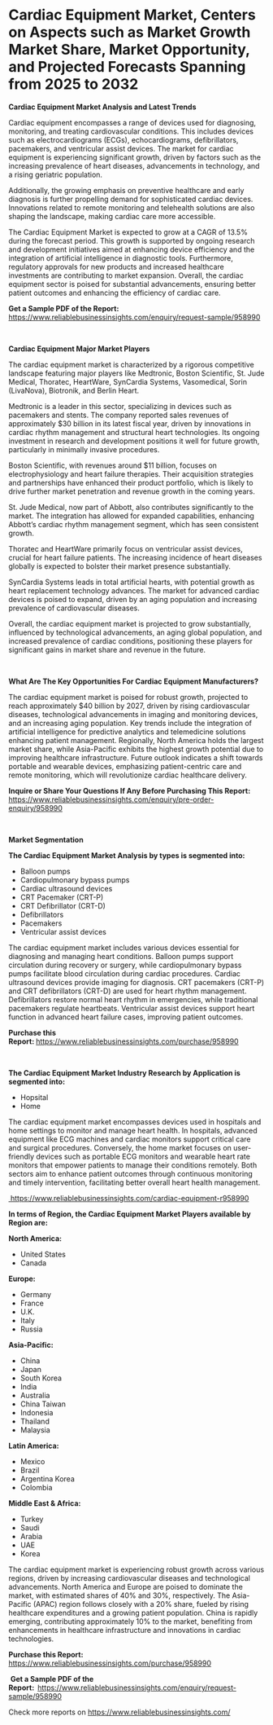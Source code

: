 <p><h1>Cardiac Equipment Market, Centers on Aspects such as Market Growth Market Share, Market Opportunity, and Projected Forecasts Spanning from 2025 to 2032</h1></p><p><strong>Cardiac Equipment Market Analysis and Latest Trends</strong></p>
<p><p>Cardiac equipment encompasses a range of devices used for diagnosing, monitoring, and treating cardiovascular conditions. This includes devices such as electrocardiograms (ECGs), echocardiograms, defibrillators, pacemakers, and ventricular assist devices. The market for cardiac equipment is experiencing significant growth, driven by factors such as the increasing prevalence of heart diseases, advancements in technology, and a rising geriatric population. </p><p>Additionally, the growing emphasis on preventive healthcare and early diagnosis is further propelling demand for sophisticated cardiac devices. Innovations related to remote monitoring and telehealth solutions are also shaping the landscape, making cardiac care more accessible. </p><p>The Cardiac Equipment Market is expected to grow at a CAGR of 13.5% during the forecast period. This growth is supported by ongoing research and development initiatives aimed at enhancing device efficiency and the integration of artificial intelligence in diagnostic tools. Furthermore, regulatory approvals for new products and increased healthcare investments are contributing to market expansion. Overall, the cardiac equipment sector is poised for substantial advancements, ensuring better patient outcomes and enhancing the efficiency of cardiac care.</p></p>
<p><strong>Get a Sample PDF of the Report:&nbsp;</strong> <a href="https://www.reliablebusinessinsights.com/enquiry/request-sample/958990?utm_campaign=3273&utm_medium=2&utm_source=Github&utm_content=ia&utm_term=21032025&utm_id=cardiac-equipment">https://www.reliablebusinessinsights.com/enquiry/request-sample/958990</a></p>
<p>&nbsp;</p>
<p><strong>Cardiac Equipment Major Market Players</strong></p>
<p><p>The cardiac equipment market is characterized by a rigorous competitive landscape featuring major players like Medtronic, Boston Scientific, St. Jude Medical, Thoratec, HeartWare, SynCardia Systems, Vasomedical, Sorin (LivaNova), Biotronik, and Berlin Heart. </p><p>Medtronic is a leader in this sector, specializing in devices such as pacemakers and stents. The company reported sales revenues of approximately $30 billion in its latest fiscal year, driven by innovations in cardiac rhythm management and structural heart technologies. Its ongoing investment in research and development positions it well for future growth, particularly in minimally invasive procedures.</p><p>Boston Scientific, with revenues around $11 billion, focuses on electrophysiology and heart failure therapies. Their acquisition strategies and partnerships have enhanced their product portfolio, which is likely to drive further market penetration and revenue growth in the coming years.</p><p>St. Jude Medical, now part of Abbott, also contributes significantly to the market. The integration has allowed for expanded capabilities, enhancing Abbott’s cardiac rhythm management segment, which has seen consistent growth. </p><p>Thoratec and HeartWare primarily focus on ventricular assist devices, crucial for heart failure patients. The increasing incidence of heart diseases globally is expected to bolster their market presence substantially.</p><p>SynCardia Systems leads in total artificial hearts, with potential growth as heart replacement technology advances. The market for advanced cardiac devices is poised to expand, driven by an aging population and increasing prevalence of cardiovascular diseases. </p><p>Overall, the cardiac equipment market is projected to grow substantially, influenced by technological advancements, an aging global population, and increased prevalence of cardiac conditions, positioning these players for significant gains in market share and revenue in the future.</p></p>
<p>&nbsp;</p>
<p><strong>What Are The Key Opportunities For Cardiac Equipment Manufacturers?</strong></p>
<p><p>The cardiac equipment market is poised for robust growth, projected to reach approximately $40 billion by 2027, driven by rising cardiovascular diseases, technological advancements in imaging and monitoring devices, and an increasing aging population. Key trends include the integration of artificial intelligence for predictive analytics and telemedicine solutions enhancing patient management. Regionally, North America holds the largest market share, while Asia-Pacific exhibits the highest growth potential due to improving healthcare infrastructure. Future outlook indicates a shift towards portable and wearable devices, emphasizing patient-centric care and remote monitoring, which will revolutionize cardiac healthcare delivery.</p></p>
<p><strong>Inquire or Share Your Questions If Any Before Purchasing This Report:</strong> <a href="https://www.reliablebusinessinsights.com/enquiry/pre-order-enquiry/958990?utm_campaign=3273&utm_medium=2&utm_source=Github&utm_content=ia&utm_term=21032025&utm_id=cardiac-equipment">https://www.reliablebusinessinsights.com/enquiry/pre-order-enquiry/958990</a></p>
<p>&nbsp;</p>
<p><strong>Market Segmentation</strong></p>
<p><strong>The Cardiac Equipment Market Analysis by types is segmented into:</strong></p>
<p><ul><li>Balloon pumps</li><li>Cardiopulmonary bypass pumps</li><li>Cardiac ultrasound devices</li><li>CRT Pacemaker (CRT-P)</li><li>CRT Defibrillator (CRT-D)</li><li>Defibrillators</li><li>Pacemakers</li><li>Ventricular assist devices</li></ul></p>
<p><p>The cardiac equipment market includes various devices essential for diagnosing and managing heart conditions. Balloon pumps support circulation during recovery or surgery, while cardiopulmonary bypass pumps facilitate blood circulation during cardiac procedures. Cardiac ultrasound devices provide imaging for diagnosis. CRT pacemakers (CRT-P) and CRT defibrillators (CRT-D) are used for heart rhythm management. Defibrillators restore normal heart rhythm in emergencies, while traditional pacemakers regulate heartbeats. Ventricular assist devices support heart function in advanced heart failure cases, improving patient outcomes.</p></p>
<p><strong>Purchase this Report:&nbsp;</strong><a href="https://www.reliablebusinessinsights.com/purchase/958990?utm_campaign=3273&utm_medium=2&utm_source=Github&utm_content=ia&utm_term=21032025&utm_id=cardiac-equipment">https://www.reliablebusinessinsights.com/purchase/958990</a></p>
<p>&nbsp;</p>
<p><strong>The Cardiac Equipment Market Industry Research by Application is segmented into:</strong></p>
<p><ul><li>Hopsital</li><li>Home</li></ul></p>
<p><p>The cardiac equipment market encompasses devices used in hospitals and home settings to monitor and manage heart health. In hospitals, advanced equipment like ECG machines and cardiac monitors support critical care and surgical procedures. Conversely, the home market focuses on user-friendly devices such as portable ECG monitors and wearable heart rate monitors that empower patients to manage their conditions remotely. Both sectors aim to enhance patient outcomes through continuous monitoring and timely intervention, facilitating better overall heart health management.</p></p>
<p><a href="https://www.reliablebusinessinsights.com/cardiac-equipment-r958990?utm_campaign=3273&utm_medium=2&utm_source=Github&utm_content=ia&utm_term=21032025&utm_id=cardiac-equipment">&nbsp;https://www.reliablebusinessinsights.com/cardiac-equipment-r958990</a></p>
<p><strong>In terms of Region, the Cardiac Equipment Market Players available by Region are:</strong></p>
<p>
    <p> <strong> North America: </strong>
        <ul>
            <li>United States</li>
            <li>Canada</li>
        </ul>
        </p> 
    <p> <strong> Europe: </strong>
        <ul>
            <li>Germany</li>
            <li>France</li>
            <li>U.K.</li>
            <li>Italy</li>
            <li>Russia</li>
        </ul>
        </p> 
    <p> <strong> Asia-Pacific: </strong>
        <ul>
            <li>China</li>
            <li>Japan</li>
            <li>South Korea</li>
            <li>India</li>
            <li>Australia</li>
            <li>China Taiwan</li>
            <li>Indonesia</li>
            <li>Thailand</li>
            <li>Malaysia</li>
        </ul>
        </p> 
    <p> <strong> Latin America: </strong>
        <ul>
            <li>Mexico</li>
            <li>Brazil</li>
            <li>Argentina Korea</li>
            <li>Colombia</li>
        </ul>
        </p> 
    <p> <strong> Middle East & Africa: </strong>
        <ul>
            <li>Turkey</li>
            <li>Saudi</li>
            <li>Arabia</li>
            <li>UAE</li>
            <li>Korea</li>
        </ul>
    </p>
    </p>
<p><p>The cardiac equipment market is experiencing robust growth across various regions, driven by increasing cardiovascular diseases and technological advancements. North America and Europe are poised to dominate the market, with estimated shares of 40% and 30%, respectively. The Asia-Pacific (APAC) region follows closely with a 20% share, fueled by rising healthcare expenditures and a growing patient population. China is rapidly emerging, contributing approximately 10% to the market, benefiting from enhancements in healthcare infrastructure and innovations in cardiac technologies.</p></p>
<p><strong>Purchase this Report: </strong><a href="https://www.reliablebusinessinsights.com/purchase/958990?utm_campaign=3273&utm_medium=2&utm_source=Github&utm_content=ia&utm_term=21032025&utm_id=cardiac-equipment">https://www.reliablebusinessinsights.com/purchase/958990</a></p>
<p>&nbsp;<strong>Get a Sample PDF of the Report:&nbsp;&nbsp;</strong><a href="https://www.reliablebusinessinsights.com/enquiry/request-sample/958990?utm_campaign=3273&utm_medium=2&utm_source=Github&utm_content=ia&utm_term=21032025&utm_id=cardiac-equipment">https://www.reliablebusinessinsights.com/enquiry/request-sample/958990</a></p>
<p><strong></strong></p>
<p>Check more reports on <a href="https://www.reliablebusinessinsights.com/?utm_campaign=3273&utm_medium=2&utm_source=Github&utm_content=ia&utm_term=21032025&utm_id=cardiac-equipment">https://www.reliablebusinessinsights.com/</a></p>